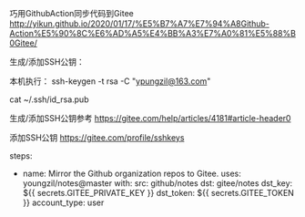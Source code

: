 
巧用GithubAction同步代码到Gitee
http://yikun.github.io/2020/01/17/%E5%B7%A7%E7%94%A8Github-Action%E5%90%8C%E6%AD%A5%E4%BB%A3%E7%A0%81%E5%88%B0Gitee/


生成/添加SSH公钥：

本机执行：
ssh-keygen -t rsa -C "ypungzil@163.com" 

cat ~/.ssh/id_rsa.pub


生成/添加SSH公钥参考
https://gitee.com/help/articles/4181#article-header0


添加SSH公钥
https://gitee.com/profile/sshkeys


steps:
- name: Mirror the Github organization repos to Gitee.
  uses: youngzil/notes@master
  with:
    src: github/notes
    dst: gitee/notes
    dst_key: ${{ secrets.GITEE_PRIVATE_KEY }}
    dst_token: ${{ secrets.GITEE_TOKEN }}
    account_type: user





